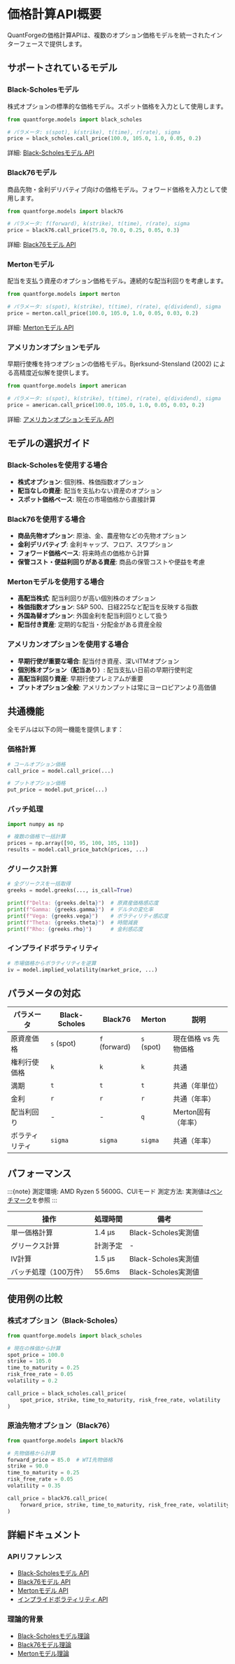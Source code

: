 # 価格計算API概要

QuantForgeの価格計算APIは、複数のオプション価格モデルを統一されたインターフェースで提供します。

## サポートされているモデル

### Black-Scholesモデル
株式オプションの標準的な価格モデル。スポット価格を入力として使用します。

```python
from quantforge.models import black_scholes

# パラメータ: s(spot), k(strike), t(time), r(rate), sigma
price = black_scholes.call_price(100.0, 105.0, 1.0, 0.05, 0.2)
```

詳細: [Black-Scholesモデル API](black_scholes.md)

### Black76モデル
商品先物・金利デリバティブ向けの価格モデル。フォワード価格を入力として使用します。

```python
from quantforge.models import black76

# パラメータ: f(forward), k(strike), t(time), r(rate), sigma
price = black76.call_price(75.0, 70.0, 0.25, 0.05, 0.3)
```

詳細: [Black76モデル API](black76.md)

### Mertonモデル
配当を支払う資産のオプション価格モデル。連続的な配当利回りを考慮します。

```python
from quantforge.models import merton

# パラメータ: s(spot), k(strike), t(time), r(rate), q(dividend), sigma
price = merton.call_price(100.0, 105.0, 1.0, 0.05, 0.03, 0.2)
```

詳細: [Mertonモデル API](merton.md)

### アメリカンオプションモデル
早期行使権を持つオプションの価格モデル。Bjerksund-Stensland (2002) による高精度近似解を提供します。

```python
from quantforge.models import american

# パラメータ: s(spot), k(strike), t(time), r(rate), q(dividend), sigma
price = american.call_price(100.0, 105.0, 1.0, 0.05, 0.03, 0.2)
```

詳細: [アメリカンオプションモデル API](american.md)

## モデルの選択ガイド

### Black-Scholesを使用する場合
- **株式オプション**: 個別株、株価指数オプション
- **配当なしの資産**: 配当を支払わない資産のオプション
- **スポット価格ベース**: 現在の市場価格から直接計算

### Black76を使用する場合
- **商品先物オプション**: 原油、金、農産物などの先物オプション
- **金利デリバティブ**: 金利キャップ、フロア、スワプション
- **フォワード価格ベース**: 将来時点の価格から計算
- **保管コスト・便益利回りがある資産**: 商品の保管コストや便益を考慮

### Mertonモデルを使用する場合
- **高配当株式**: 配当利回りが高い個別株のオプション
- **株価指数オプション**: S&P 500、日経225など配当を反映する指数
- **外国為替オプション**: 外国金利を配当利回りとして扱う
- **配当付き資産**: 定期的な配当・分配金がある資産全般

### アメリカンオプションを使用する場合
- **早期行使が重要な場合**: 配当付き資産、深いITMオプション
- **個別株オプション（配当あり）**: 配当支払い日前の早期行使判定
- **高配当利回り資産**: 早期行使プレミアムが重要
- **プットオプション全般**: アメリカンプットは常にヨーロピアンより高価値

## 共通機能

全モデルは以下の同一機能を提供します：

### 価格計算
```python
# コールオプション価格
call_price = model.call_price(...)

# プットオプション価格  
put_price = model.put_price(...)
```

### バッチ処理
```python
import numpy as np

# 複数の価格で一括計算
prices = np.array([90, 95, 100, 105, 110])
results = model.call_price_batch(prices, ...)
```

### グリークス計算
```python
# 全グリークスを一括取得
greeks = model.greeks(..., is_call=True)

print(f"Delta: {greeks.delta}")  # 原資産価格感応度
print(f"Gamma: {greeks.gamma}")  # デルタの変化率
print(f"Vega: {greeks.vega}")    # ボラティリティ感応度
print(f"Theta: {greeks.theta}")  # 時間減衰
print(f"Rho: {greeks.rho}")      # 金利感応度
```

### インプライドボラティリティ
```python
# 市場価格からボラティリティを逆算
iv = model.implied_volatility(market_price, ...)
```

## パラメータの対応

| パラメータ | Black-Scholes | Black76 | Merton | 説明 |
|-----------|---------------|---------|--------|------|
| 原資産価格 | `s` (spot) | `f` (forward) | `s` (spot) | 現在価格 vs 先物価格 |
| 権利行使価格 | `k` | `k` | `k` | 共通 |
| 満期 | `t` | `t` | `t` | 共通（年単位） |
| 金利 | `r` | `r` | `r` | 共通（年率） |
| 配当利回り | - | - | `q` | Merton固有（年率） |
| ボラティリティ | `sigma` | `sigma` | `sigma` | 共通（年率） |

## パフォーマンス

:::{note}
測定環境: AMD Ryzen 5 5600G、CUIモード
測定方法: 実測値は[ベンチマーク](../../performance/benchmarks.md)を参照
:::

| 操作 | 処理時間 | 備考 |
|------|----------|------|
| 単一価格計算 | 1.4 μs | Black-Scholes実測値 |
| グリークス計算 | 計測予定 | - |
| IV計算 | 1.5 μs | Black-Scholes実測値 |
| バッチ処理（100万件） | 55.6ms | Black-Scholes実測値 |

## 使用例の比較

### 株式オプション（Black-Scholes）
```python
from quantforge.models import black_scholes

# 現在の株価から計算
spot_price = 100.0
strike = 105.0
time_to_maturity = 0.25
risk_free_rate = 0.05
volatility = 0.2

call_price = black_scholes.call_price(
    spot_price, strike, time_to_maturity, risk_free_rate, volatility
)
```

### 原油先物オプション（Black76）
```python
from quantforge.models import black76

# 先物価格から計算
forward_price = 85.0  # WTI先物価格
strike = 90.0
time_to_maturity = 0.25
risk_free_rate = 0.05
volatility = 0.35

call_price = black76.call_price(
    forward_price, strike, time_to_maturity, risk_free_rate, volatility
)
```

## 詳細ドキュメント

### APIリファレンス
- [Black-Scholesモデル API](black_scholes.md)
- [Black76モデル API](black76.md)
- [Mertonモデル API](merton.md)
- [インプライドボラティリティ API](implied_vol.md)

### 理論的背景
- [Black-Scholesモデル理論](../../models/black_scholes.md)
- [Black76モデル理論](../../models/black76.md)
- [Mertonモデル理論](../../models/merton.md)